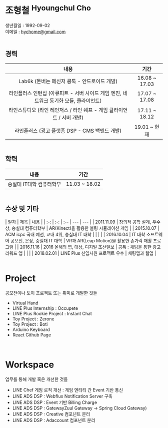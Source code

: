 # 조형철 <sup>Hyoungchul Cho</sup>

생년월일 : 1992-09-02  
이메일 : hychome@gmail.com

<hr style="visibility:hidden;" />

## 경력

| 내용 | 기간 |
| :-: | :-: |
| Lab6k (돈버는 메신저 콩톡 - 안드로이드 개발) | 16.08 ~ 17.03 |
| 라인플러스 인턴십 (아큐피트 - 서버 사이드 게임 엔진, 네트워크 동기화 모듈, 클라이언트) | 17.07 ~ 17.08 |
| 라인스튜디오 (라인 레인저스 / 라인 쉐프 - 게임 클라이언트 / 서버 개발) | 17.11 ~ 18.12 |
| 라인플러스 (광고 플랫폼 DSP - CMS 백엔드 개발) | 19.01 ~ 현재 |

<hr style="visibility:hidden;" />

## 학력

|           내용           |     기간      |
| :----------------------: | :-----------: |
| 숭실대 IT대학 컴퓨터학부 | 11.03 ~ 18.02 |

<hr style="visibility:hidden;" />

## 수상 및 기타

| 일자 | 제목 | 내용 |
| :-: | :-: | :-- | --- | --- |
| 2011.11.09 | 창의적 공학 설계, 우수상, 숭실대 컴퓨터학부 | AR(Kinect)을 활용한 볼링 시뮬레이션 게임 |
| 2015.10.07 | ACM icpc 국내 예선, 교내 4위, 숭실대 IT 대학 |  |
| <!-- | 2016.03 ~ 2017.02 | 대학생 연합 게임 제작 동아리 BRIDGE (게임 개발) |  | --> |
| 2016.10.04 | IT 대학 소프트웨어 공모전, 은상, 숭실대 IT 대학 | VR과 AR(Leap Motion)을 활용한 손가락 재활 프로그램 |
| 2016.11.16 | 2016 올해의 앱, 대상, 디지털 조선일보 | 콩톡 : 채팅을 통한 광고 리워드 앱 |
| <!-- | 2017.02.04 | 올해의 BRIGDGE, 수상, 대학 연합 게임 동아리 BRIDGE |  | --> |
| 2018.02.01 | LINE Plus 신입사원 프로젝트 우수 | 채팅앱과 웹앱 |

<hr style="visibility:hidden;" />

# Project

공모전이나 토이 프로젝트 또는 취미로 개발한 것들

- Virtual Hand
- LINE Plus Internship : Occupete
- LINE Plus Rookie Project : Instant Chat
- Toy Project : Zerone
- Toy Project : Boti
- Arduino Keyboard
- React Github Page

<br>

# Workspace

업무를 통해 개발 혹은 개선한 것들

- LINE Chef 게임 로직 개선 : 게임 엔티티 간 Event 기반 통신
- LINE ADS DSP : Webflux Notification Server 구축
- LINE ADS DSP : Event 기반 Billing Charge
- LINE ADS DSP : GatewayZuul Gateway -> Spring Cloud Gateway)
- LINE ADS DSP : Creative 컴포넌트 분리
- LINE ADS DSP : Adaccount 컴포넌트 분리
